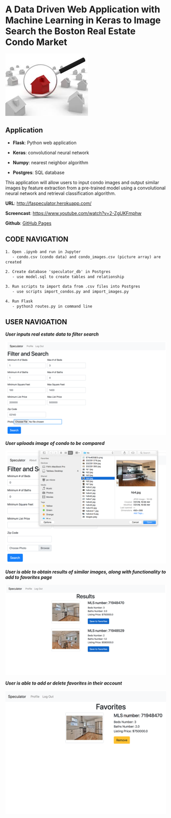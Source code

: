 A Data Driven Web Application with Machine Learning in Keras to Image Search the Boston Real Estate Condo Market
===
![picture](/img/glass.jpg)


Application
---

- **Flask**: Python web application

- **Keras**: convolutional neural network

- **Numpy**: nearest neighbor algorithm

- **Postgres**: SQL database

This application will allow users to input condo images and output similar images by feature extraction from a pre-trained model using a convolutional neural network and retrieval classification algorithm. 


**URL**:        http://faspeculator.herokuapp.com/

**Screencast**: https://www.youtube.com/watch?v=2-ZgUKFmphw

**Github**:     [GitHub Pages](https://github.com/fimhub/speculator/)



CODE NAVIGATION
---
```
1. Open .ipynb and run in Jupyter
   - condo.csv (condo data) and condo_images.csv (picture array) are created
```

```
2. Create database 'speculator_db' in Postgres 
   - use model.sql to create tables and relationship
```

```
3. Run scripts to import data from .csv files into Postgres
   - use scripts import_condos.py and import_images.py
```

```
4. Run Flask 
   - python3 routes.py in command line
```


USER NAVIGATION
---

***User inputs real estate data to filter search***

![picture](/img/Readme1inputs.png)

***User uploads image of condo to be compared***

![picture](/img/Readme2upload.png)

***User is able to obtain results of similar images, along with functionality to add to favorites page***

![picture](/img/Readme3results.png)

***User is able to add or delete favorites in their account***

![picture](/img/screen4.png) 











